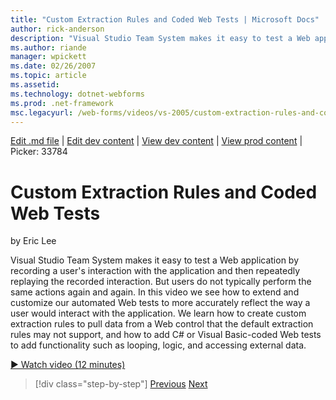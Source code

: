 ```yaml
---
title: "Custom Extraction Rules and Coded Web Tests | Microsoft Docs"
author: rick-anderson
description: "Visual Studio Team System makes it easy to test a Web application by recording a user's interaction with the application and then repeatedly replaying the re..."
ms.author: riande
manager: wpickett
ms.date: 02/26/2007
ms.topic: article
ms.assetid: 
ms.technology: dotnet-webforms
ms.prod: .net-framework
msc.legacyurl: /web-forms/videos/vs-2005/custom-extraction-rules-and-coded-web-tests
---
```

[Edit .md file](C:\Projects\msc\dev\Msc.Www\Web.ASP\App_Data\github\web-forms\videos\vs-2005\custom-extraction-rules-and-coded-web-tests.md) | [Edit dev content](http://www.aspdev.net/umbraco#/content/content/edit/26827) | [View dev content](http://docs.aspdev.net/tutorials/web-forms/videos/vs-2005/custom-extraction-rules-and-coded-web-tests.html) | [View prod content](http://www.asp.net/web-forms/videos/vs-2005/custom-extraction-rules-and-coded-web-tests) | Picker: 33784

Custom Extraction Rules and Coded Web Tests
====================
by Eric Lee

Visual Studio Team System makes it easy to test a Web application by recording a user's interaction with the application and then repeatedly replaying the recorded interaction. But users do not typically perform the same actions again and again. In this video we see how to extend and customize our automated Web tests to more accurately reflect the way a user would interact with the application. We learn how to create custom extraction rules to pull data from a Web control that the default extraction rules may not support, and how to add C# or Visual Basic-coded Web tests to add functionality such as looping, logic, and accessing external data.

[&#9654; Watch video (12 minutes)](https://channel9.msdn.com/Blogs/ASP-NET-Site-Videos/custom-extraction-rules-and-coded-web-tests)

>[!div class="step-by-step"] [Previous](code-coverage-of-automated-tests.md) [Next](the-effects-of-caching.md)